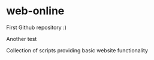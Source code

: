 web-online
==========

First Github repository :)

Another test

Collection of scripts providing basic website functionality
